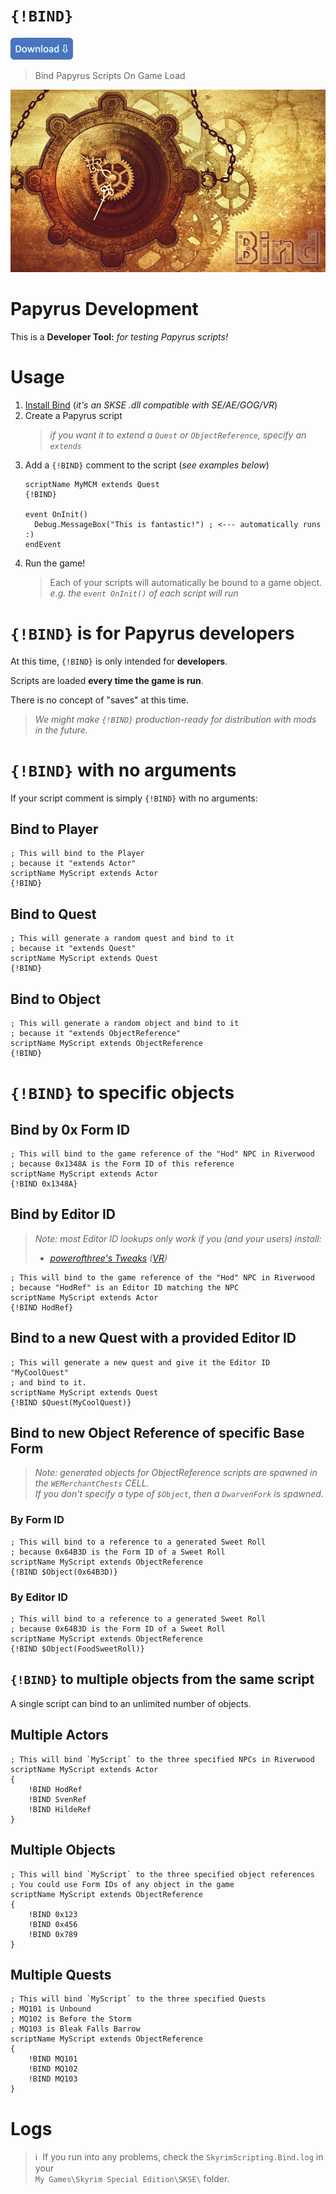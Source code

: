 # `{!BIND}`

<a 
    title="Download BIND SKSE Plugin - Install in your Mod Manager"
    href="https://github.com/SkyrimScripting/Bind/releases/download/v2/BIND.v2.7z">
    <img
        alt="Download BIND SKSE Plugin - Install in your Mod Manager"
        src="https://raw.githubusercontent.com/SkyrimScripting/Download/main/DownloadButton_256.png"
        width="100"
        />
</a>

> Bind Papyrus Scripts On Game Load

![Bind](Images/Logo.png)

# Papyrus Development

This is a **Developer Tool:** _for testing Papyrus scripts!_

# Usage

1. [Install Bind](https://github.com/SkyrimScripting/Bind/releases/download/v1/BIND.Papyrus.Scripts.7z) (_it's an SKSE .dll compatible with SE/AE/GOG/VR_)
1. Create a Papyrus script
   >  _if you want it to extend a `Quest` or `ObjectReference`, specify an `extends`_
1. Add a `{!BIND}` comment to the script (_see examples below_)
   ```papyrus
   scriptName MyMCM extends Quest
   {!BIND}

   event OnInit()
     Debug.MessageBox("This is fantastic!") ; <--- automatically runs :)
   endEvent
   ```
1. Run the game!
   > Each of your scripts will automatically be bound to a game object.  
   > _e.g. the `event OnInit()` of each script will run_

# `{!BIND}` is for Papyrus developers

At this time, `{!BIND}` is only intended for **developers**.

Scripts are loaded **every time the game is run**.

There is no concept of "saves" at this time.

> _We might make `{!BIND}` production-ready for distribution with mods in the future._

# `{!BIND}` with no arguments

If your script comment is simply `{!BIND}` with no arguments:

## Bind to Player

```papyrus
; This will bind to the Player
; because it "extends Actor"
scriptName MyScript extends Actor
{!BIND}
```

## Bind to Quest

```papyrus
; This will generate a random quest and bind to it
; because it "extends Quest"
scriptName MyScript extends Quest
{!BIND}
```

## Bind to Object

```papyrus
; This will generate a random object and bind to it
; because it "extends ObjectReference"
scriptName MyScript extends ObjectReference
{!BIND}
```

# `{!BIND}` to specific objects

## Bind by 0x Form ID

```papyrus
; This will bind to the game reference of the "Hod" NPC in Riverwood
; because 0x1348A is the Form ID of this reference
scriptName MyScript extends Actor
{!BIND 0x1348A}
```

## Bind by Editor ID

> _Note: most Editor ID lookups only work if you (and your users) install:_
> - _[powerofthree's Tweaks](https://www.nexusmods.com/skyrimspecialedition/mods/51073) ([VR](https://www.nexusmods.com/skyrimspecialedition/mods/59510))_

```papyrus
; This will bind to the game reference of the "Hod" NPC in Riverwood
; because "HodRef" is an Editor ID matching the NPC
scriptName MyScript extends Actor
{!BIND HodRef}
```

## Bind to a new Quest with a provided Editor ID

```papyrus
; This will generate a new quest and give it the Editor ID "MyCoolQuest"
; and bind to it.
scriptName MyScript extends Quest
{!BIND $Quest(MyCoolQuest)}
```

## Bind to new Object Reference of specific Base Form

> _Note: generated objects for ObjectReference scripts are spawned in the `WEMerchantChests` CELL._  
> _If you don't specify a type of `$Object`, then a `DwarvenFork` is spawned._

### By Form ID

```papyrus
; This will bind to a reference to a generated Sweet Roll
; because 0x64B3D is the Form ID of a Sweet Roll
scriptName MyScript extends ObjectReference
{!BIND $Object(0x64B3D)}
```

### By Editor ID

```papyrus
; This will bind to a reference to a generated Sweet Roll
; because 0x64B3D is the Form ID of a Sweet Roll
scriptName MyScript extends ObjectReference
{!BIND $Object(FoodSweetRoll)}
```

## `{!BIND}` to multiple objects from the same script

A single script can bind to an unlimited number of objects.

## Multiple Actors

```papyrus
; This will bind `MyScript` to the three specified NPCs in Riverwood
scriptName MyScript extends Actor
{
    !BIND HodRef
    !BIND SvenRef
    !BIND HildeRef
}
```

## Multiple Objects

```papyrus
; This will bind `MyScript` to the three specified object references
; You could use Form IDs of any object in the game
scriptName MyScript extends ObjectReference
{
    !BIND 0x123
    !BIND 0x456
    !BIND 0x789
}
```

## Multiple Quests

```papyrus
; This will bind `MyScript` to the three specified Quests
; MQ101 is Unbound
; MQ102 is Before the Storm
; MQ103 is Bleak Falls Barrow
scriptName MyScript extends ObjectReference
{
    !BIND MQ101
    !BIND MQ102
    !BIND MQ103
}
```

# Logs

> ℹ ️ If you run into any problems, check the `SkyrimScripting.Bind.log` in your  
> `My Games\Skyrim Special Edition\SKSE\` folder.
